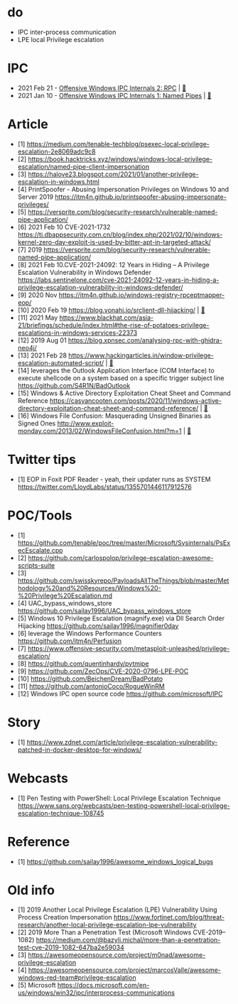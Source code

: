 # do

* IPC   inter-process communication 
* LPE		local Privilege escalation


# IPC
* 2021 Feb 21 - [Offensive Windows IPC Internals 2: RPC](https://csandker.io/2021/02/21/Offensive-Windows-IPC-2-RPC.html) | [:closed_book:](../../blob/master/paper/csandker.io-Offensive_Windows_IPC_Internals_2_RPC.pdf)
* 2021 Jan 10 - [Offensive Windows IPC Internals 1: Named Pipes](https://csandker.io/2021/01/10/Offensive-Windows-IPC-1-NamedPipes.html) | [:closed_book:](../../blob/master/paper/csandker.io-Offensive_Windows_IPC_Internals_1_Named_Pipes.pdf)



# Article
* [1] https://medium.com/tenable-techblog/psexec-local-privilege-escalation-2e8069adc9c8
* [2] https://book.hacktricks.xyz/windows/windows-local-privilege-escalation/named-pipe-client-impersonation
* [3] https://halove23.blogspot.com/2021/01/another-privilege-escalation-in-windows.html
* [4] PrintSpoofer - Abusing Impersonation Privileges on Windows 10 and Server 2019  https://itm4n.github.io/printspoofer-abusing-impersonate-privileges/
* [5] https://versprite.com/blog/security-research/vulnerable-named-pipe-application/
* [6] 2021 Feb 10 CVE-2021-1732 https://ti.dbappsecurity.com.cn/blog/index.php/2021/02/10/windows-kernel-zero-day-exploit-is-used-by-bitter-apt-in-targeted-attack/
* [7] 2019 https://versprite.com/blog/security-research/vulnerable-named-pipe-application/
* [8] 2021 Feb 10.CVE-2021-24092: 12 Years in Hiding – A Privilege Escalation Vulnerability in Windows Defender  https://labs.sentinelone.com/cve-2021-24092-12-years-in-hiding-a-privilege-escalation-vulnerability-in-windows-defender/
* [9] 2020 Nov https://itm4n.github.io/windows-registry-rpceptmapper-eop/
* [10] 2020 Feb 19 https://blog.vonahi.io/srclient-dll-hijacking/  | [:closed_book:](../../blob/master/paper/blog.vonahi.io-SrClient-DLL-Hijacking-a-Windows-Server-2012-0-day-that-wont-be-patched.pdf)
* [11] 2021 May  https://www.blackhat.com/asia-21/briefings/schedule/index.html#the-rise-of-potatoes-privilege-escalations-in-windows-services-22373
* [12] 2019 Aug 01 https://blog.xpnsec.com/analysing-rpc-with-ghidra-neo4j/
* [13] 2021 Feb 28 https://www.hackingarticles.in/window-privilege-escalation-automated-script/  | [:closed_book:](../../blob/master/paper/hackingarticles.in-Window_Privilege_Escalation_Automated_Script.pdf)
* [14]  leverages the Outlook Application Interface (COM Interface) to execute shellcode on a system based on a specific trigger subject line https://github.com/S4R1N/BadOutlook
* [15] Windows & Active Directory Exploitation Cheat Sheet and Command Reference https://casvancooten.com/posts/2020/11/windows-active-directory-exploitation-cheat-sheet-and-command-reference/ | [:closed_book:](../../blob/master/paper/Windows_Active_Directory_Exploitation_Cheat_Sheet.pdf)
* [16] Windows File Confusion: Masquerading Unsigned Binaries as Signed Ones http://www.exploit-monday.com/2013/02/WindowsFileConfusion.html?m=1  | [:closed_book:](../../blob/master/paper/Windows_File_Confusion.pdf)


# Twitter tips
* [1] EOP in Foxit PDF Reader - yeah, their updater runs as SYSTEM   https://twitter.com/LloydLabs/status/1355701446117912576



# POC/Tools
* [1] https://github.com/tenable/poc/tree/master/Microsoft/Sysinternals/PsExecEscalate.cpp
* [2] https://github.com/carlospolop/privilege-escalation-awesome-scripts-suite
* [3] https://github.com/swisskyrepo/PayloadsAllTheThings/blob/master/Methodology%20and%20Resources/Windows%20-%20Privilege%20Escalation.md
* [4] UAC_bypass_windows_store https://github.com/sailay1996/UAC_bypass_windows_store
* [5] Windows 10 Privilege Escalation (magnify.exe) via Dll Search Order Hijacking https://github.com/sailay1996/magnifier0day
* [6] leverage the Windows Performance Counters https://github.com/itm4n/Perfusion
* [7] https://www.offensive-security.com/metasploit-unleashed/privilege-escalation/
* [8] https://github.com/quentinhardy/pytmipe
* [9] https://github.com/ZecOps/CVE-2020-0796-LPE-POC 
* [10] https://github.com/BeichenDream/BadPotato
* [11] https://github.com/antonioCoco/RogueWinRM
* [12] Windows IPC open source code https://github.com/microsoft/IPC

# Story
* [1] https://www.zdnet.com/article/privilege-escalation-vulnerability-patched-in-docker-desktop-for-windows/

# Webcasts
* [1] Pen Testing with PowerShell: Local Privilege Escalation Technique https://www.sans.org/webcasts/pen-testing-powershell-local-privilege-escalation-technique-108745

# Reference
* [1] https://github.com/sailay1996/awesome_windows_logical_bugs

# Old info
* [1] 2019 Another Local Privilege Escalation (LPE) Vulnerability Using Process Creation Impersonation https://www.fortinet.com/blog/threat-research/another-local-privilege-escalation-lpe-vulnerability
* [2] 2019 More Than a Penetration Test (Microsoft Windows CVE-2019–1082) https://medium.com/@bazyli.michal/more-than-a-penetration-test-cve-2019-1082-647ba2e59034
* [3] https://awesomeopensource.com/project/m0nad/awesome-privilege-escalation
* [4] https://awesomeopensource.com/project/marcosValle/awesome-windows-red-team#privilege-escalation
* [5] Microsoft https://docs.microsoft.com/en-us/windows/win32/ipc/interprocess-communications


